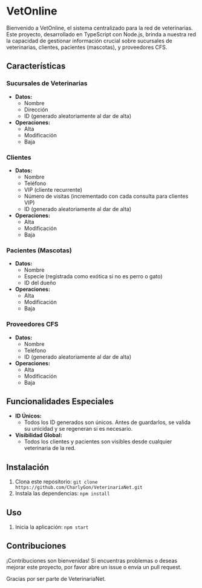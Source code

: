 # VetOnline

Bienvenido a VetOnline, el sistema centralizado para la red de veterinarias. Este proyecto, desarrollado en TypeScript con Node.js, brinda a nuestra red la capacidad de gestionar información crucial sobre sucursales de veterinarias, clientes, pacientes (mascotas), y proveedores CFS.

## Características

### Sucursales de Veterinarias
- **Datos:**
  - Nombre
  - Dirección
  - ID (generado aleatoriamente al dar de alta)
- **Operaciones:**
  - Alta
  - Modificación
  - Baja

### Clientes
- **Datos:**
  - Nombre
  - Teléfono
  - VIP (cliente recurrente)
  - Número de visitas (incrementado con cada consulta para clientes VIP)
  - ID (generado aleatoriamente al dar de alta)
- **Operaciones:**
  - Alta
  - Modificación
  - Baja

### Pacientes (Mascotas)
- **Datos:**
  - Nombre
  - Especie (registrada como exótica si no es perro o gato)
  - ID del dueño
- **Operaciones:**
  - Alta
  - Modificación
  - Baja

### Proveedores CFS
- **Datos:**
  - Nombre
  - Teléfono
  - ID (generado aleatoriamente al dar de alta)
- **Operaciones:**
  - Alta
  - Modificación
  - Baja

## Funcionalidades Especiales
- **ID Únicos:**
  - Todos los ID generados son únicos. Antes de guardarlos, se valida su unicidad y se regeneran si es necesario.
- **Visibilidad Global:**
  - Todos los clientes y pacientes son visibles desde cualquier veterinaria de la red.

## Instalación
1. Clona este repositorio: `git clone https://github.com/CharlyGon/VeterinariaNet.git`
2. Instala las dependencias: `npm install`

## Uso
1. Inicia la aplicación: `npm start`

## Contribuciones
¡Contribuciones son bienvenidas! Si encuentras problemas o deseas mejorar este proyecto, por favor abre un issue o envía un pull request.

Gracias por ser parte de VeterinariaNet.
